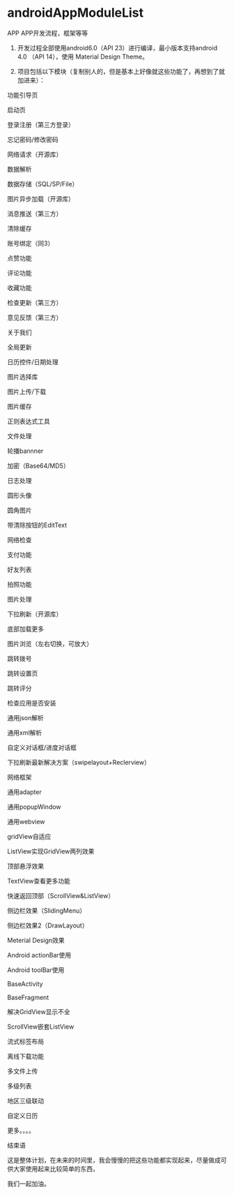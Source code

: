 # androidAppModuleList
APP
APP开发流程，框架等等

1. 开发过程全部使用android6.0（API 23）进行编译，最小版本支持android 4.0 （API 14），使用 Material Design Theme。

2. 项目包括以下模块（复制别人的，但是基本上好像就这些功能了，再想到了就加进来）：

功能引导页

启动页

登录注册（第三方登录）

忘记密码/修改密码

网络请求（开源库）

数据解析

数据存储（SQL/SP/File）

图片异步加载（开源库）

消息推送（第三方）

清除缓存

账号绑定（同3）

点赞功能

评论功能

收藏功能

检查更新（第三方）

意见反馈（第三方）

关于我们

全局更新

日历控件/日期处理

图片选择库

图片上传/下载

图片缓存

正则表达式工具

文件处理

轮播bannner

加密（Base64/MD5）

日志处理

圆形头像

圆角图片

带清除按钮的EditText

网络检查

支付功能

好友列表

拍照功能

图片处理

下拉刷新（开源库）

底部加载更多

图片浏览（左右切换，可放大）

跳转拨号

跳转设置页

跳转评分

检查应用是否安装

通用json解析

通用xml解析

自定义对话框/进度对话框

下拉刷新最新解决方案（swipelayout+Reclerview）

网络框架

通用adapter

通用popupWindow

通用webview

gridView自适应

ListView实现GridView两列效果

顶部悬浮效果

TextView查看更多功能

快速返回顶部（ScrollView&ListView）

侧边栏效果（SlidingMenu）

侧边栏效果2（DrawLayout）

Meterial Design效果

Android actionBar使用

Android toolBar使用

BaseActivity

BaseFragment

解决GridView显示不全

ScrollView嵌套ListView

流式标签布局

离线下载功能

多文件上传

多级列表

地区三级联动

自定义日历

更多。。。。

结束语

这是整体计划，在未来的时间里，我会慢慢的把这些功能都实现起来，尽量做成可供大家使用起来比较简单的东西，

我们一起加油。